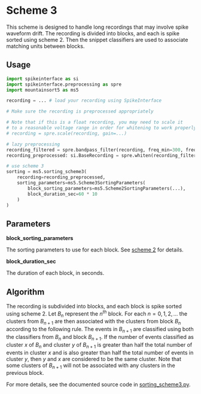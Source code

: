 # Scheme 3

This scheme is designed to handle long recordings that may involve spike waveform drift. The recording is divided into blocks, and each is spike sorted using scheme 2. Then the snippet classifiers are used to associate matching units between blocks.

## Usage

```python
import spikeinterface as si
import spikeinterface.preprocessing as spre
import mountainsort5 as ms5

recording = ... # load your recording using SpikeInterface

# Make sure the recording is preprocessed appropriately

# Note that if this is a float recording, you may need to scale it
# to a reasonable voltage range in order for whitening to work properly
# recording = spre.scale(recording, gain=...)

# lazy preprocessing
recording_filtered = spre.bandpass_filter(recording, freq_min=300, freq_max=6000)
recording_preprocessed: si.BaseRecording = spre.whiten(recording_filtered, dtype='float32')

# use scheme 3
sorting = ms5.sorting_scheme3(
    recording=recording_preprocessed,
    sorting_parameters=ms5.Scheme3SortingParameters(
        block_sorting_parameters=ms5.Scheme2SortingParameters(...),
        block_duration_sec=60 * 10
    )
)
```

## Parameters

**block_sorting_parameters**

The sorting parameters to use for each block. See [scheme 2](./scheme2.md) for details.

**block_duration_sec**

The duration of each block, in seconds.

## Algorithm

The recording is subdivided into blocks, and each block is spike sorted using scheme 2. Let $B_n$ represent the $n^{th}$ block. For each $n=0,1,2,\dots$ the clusters from $B_{n+1}$ are then associated with the clusters from block $B_n$ according to the following rule. The events in $B_{n+1}$ are classified using both the classifiers from $B_n$ and block $B_{n+1}$. If the number of events classified as cluster $x$ of $B_n$ and cluster $y$ of $B_{n+1}$ is greater than half the total number of events in cluster $x$ and is also greater than half the total number of events in cluster $y$, then $y$ and $x$ are considered to be the same cluster. Note that some clusters of $B_{n+1}$ will not be associated with any clusters in the previous block.

For more details, see the documented source code in [sorting_scheme3.py](../mountainsort5/schemes/sorting_scheme3.py).